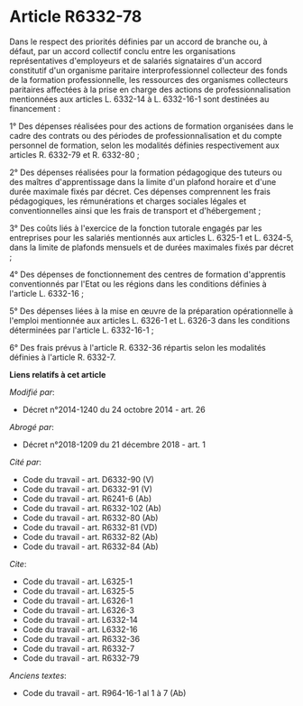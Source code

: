 # Article R6332-78

Dans le respect des priorités définies par un accord de branche ou, à défaut, par un accord collectif conclu entre les
organisations représentatives d'employeurs et de salariés signataires d'un accord constitutif d'un organisme paritaire
interprofessionnel collecteur des fonds de la formation professionnelle, les ressources des organismes collecteurs paritaires
affectées à la prise en charge des actions de professionnalisation mentionnées aux articles L. 6332-14 à L. 6332-16-1 sont
destinées au financement : 

1° Des dépenses réalisées pour des actions de formation organisées dans le cadre des contrats ou des périodes de
professionnalisation et du compte personnel de formation, selon les modalités définies respectivement aux articles R. 6332-79
et R. 6332-80 ; 

2° Des dépenses réalisées pour la formation pédagogique des tuteurs ou des maîtres d'apprentissage dans la limite d'un
plafond horaire et d'une durée maximale fixés par décret. Ces dépenses comprennent les frais pédagogiques, les rémunérations
et charges sociales légales et conventionnelles ainsi que les frais de transport et d'hébergement ; 

3° Des coûts liés à l'exercice de la fonction tutorale engagés par les entreprises pour les salariés mentionnés aux articles
L. 6325-1 et L. 6324-5, dans la limite de plafonds mensuels et de durées maximales fixés par décret ; 

4° Des dépenses de fonctionnement des centres de formation d'apprentis conventionnés par l'Etat ou les régions dans les
conditions définies à l'article L. 6332-16 ; 

5° Des dépenses liées à la mise en œuvre de la préparation opérationnelle à l'emploi mentionnée aux articles L. 6326-1 et L.
6326-3 dans les conditions déterminées par l'article L. 6332-16-1 ; 

6° Des frais prévus à l'article R. 6332-36 répartis selon les modalités définies à l'article R. 6332-7.

**Liens relatifs à cet article**

_Modifié par_:

  - Décret n°2014-1240 du 24 octobre 2014 - art. 26

_Abrogé par_:

  - Décret n°2018-1209 du 21 décembre 2018 - art. 1

_Cité par_:

  - Code du travail - art. D6332-90 (V)
  - Code du travail - art. D6332-91 (V)
  - Code du travail - art. R6241-6 (Ab)
  - Code du travail - art. R6332-102 (Ab)
  - Code du travail - art. R6332-80 (Ab)
  - Code du travail - art. R6332-81 (VD)
  - Code du travail - art. R6332-82 (Ab)
  - Code du travail - art. R6332-84 (Ab)

_Cite_:

  - Code du travail - art. L6325-1
  - Code du travail - art. L6325-5
  - Code du travail - art. L6326-1
  - Code du travail - art. L6326-3
  - Code du travail - art. L6332-14
  - Code du travail - art. L6332-16
  - Code du travail - art. R6332-36
  - Code du travail - art. R6332-7
  - Code du travail - art. R6332-79

_Anciens textes_:

  - Code du travail - art. R964-16-1 al 1 à 7 (Ab)
